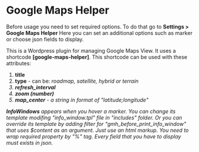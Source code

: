 # Google Maps Helper
<p>
  Before usage you need to set required options. To do that go to <b>Settings > Google Maps Helper</b> Here you can set an additional options such as marker or choose json fields to display.  
</p>
<p>This is a Wordpress plugin for managing Google Maps View.
It uses a shortcode <b>[google-maps-helper]</b>. This shortcode can be used with these attributes:</p> 
<ol>
  <li><b>title</b></li>
  <li><b>type</b> - can be: <i>roadmap<i/>, <i>satellite</i>, <i>hybrid</i> or <i>terrain</i></li>
  <li><b>refresh_interval</b></li>
  <li><b>zoom (number)</b></li>
  <li><b>map_center</b> - a string in format of <i>"latitude;longitude"</i></li>
</ol>  
<p><b>InfoWindows</b> appears when you hover a marker. You can change its template modifing <i>"info_window.tpl"</i> file in <i>"includes"</i> folder. Or you can override its template by adding filter for <i>"gmh_before_print_info_window"</i> that uses $content as an argument. Just use an html markup. You need to wrap required property by "%" tag. Every field that you have to display must exists in json.</p>
